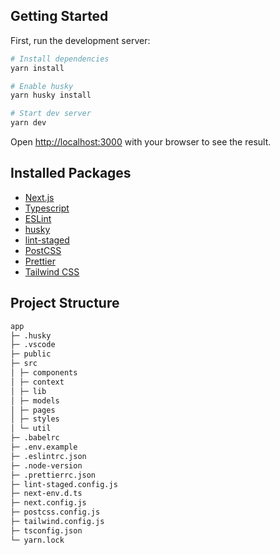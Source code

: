 ## Getting Started

First, run the development server:

```bash
# Install dependencies
yarn install

# Enable husky
yarn husky install

# Start dev server
yarn dev
```

Open [http://localhost:3000](http://localhost:3000) with your browser to see the result.

## Installed Packages

- [Next.js](https://nextjs.org/)
- [Typescript](https://www.typescriptlang.org/)
- [ESLint](https://eslint.org/)
- [husky](https://typicode.github.io/husky/#/)
- [lint-staged](https://github.com/okonet/lint-staged#readme)
- [PostCSS](https://postcss.org/)
- [Prettier](https://prettier.io/)
- [Tailwind CSS](https://tailwindcss.com/)

## Project Structure

```md
app
├─ .husky
├─ .vscode
├─ public
├─ src
│ ├─ components
│ ├─ context
│ ├─ lib
│ ├─ models
│ ├─ pages
│ ├─ styles
│ └─ util
├─ .babelrc
├─ .env.example
├─ .eslintrc.json
├─ .node-version
├─ .prettierrc.json
├─ lint-staged.config.js
├─ next-env.d.ts
├─ next.config.js
├─ postcss.config.js
├─ tailwind.config.js
├─ tsconfig.json
└─ yarn.lock
```
